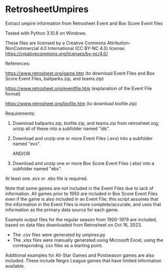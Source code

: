 # RetrosheetUmpires
Extract umpire information from Retrosheet Event and Box Score Event files

Tested with Python 3.10.8 on Windows.

These files are licensed by a Creative Commons Attribution-NonCommercial 4.0 International (CC BY-NC 4.0) license: https://creativecommons.org/licenses/by-nc/4.0/

References:

https://www.retrosheet.org/game.htm (to download Event Files and Box Score Event Files, ballparks.zip, and teams.zip)

https://www.retrosheet.org/eventfile.htm (explanation of the Event File format)

https://www.retrosheet.org/biofile.htm (to download biofile.zip)

 
Requirements:

1. Download ballparks.zip, biofile.zip, and teams.zip from retrosheet.org; unzip all of these into a subfolder named "ids".

2. Download and unzip one or more Event Files (.evx) into a subfolder named "evx".

   AND/OR

3. Download and unzip one or more Box Score Event Files (.ebx) into a subfolder named "ebx". 

At least one .evx or .ebx file is required.

Note that some games are not included in the Event Files due to lack of information. 
All games prior to 1950 are included in Box Score Event Files even if the game is also
included in an Event File; this script assumes that the information in the Event Files
is more complete/accurate, and uses that information as the primary data source for 
each game.

Example output files for the regular season from 1900-1979 are included, based on data files downloaded from Retrosheet on Oct 16, 2023.

* The .csv files were generated by umpires.py
* The .xlsx files were manually generated using Microsoft Excel, using the corresponding .csv files as a starting point.

Additional examples for All-Star Games and Postseason games are also included. These include Negro League games that have limited information available.
